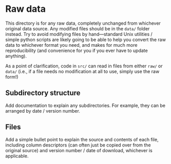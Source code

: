 # Raw data

This directory is for any raw data, completely unchanged from whichever original data source. Any modified files should be in the `data/` folder instead. Try to avoid modifying files by hand—standard Unix utilities / simple python scripts are likely going to be able to help you convert the raw data to whichever format you need, and makes for much more reproducibility (and convenience for you if you ever have to update anything).

As a point of clarification, code in `src/` can read in files from either `raw/` or `data/` (i.e., if a file needs no modification at all to use, simply use the raw form!)

## Subdirectory structure

Add documentation to explain any subdirectories. For example, they can be arranged by date / version number.

## Files

Add a simple bullet point to explain the source and contents of each file, including column descriptors (can often just be copied over from the original source) and version number / date of download, whichever is applicable.
